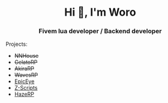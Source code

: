 <h1 align="center">Hi 👋, I'm Woro</h1>
<h3 align="center">Fivem lua developer / Backend developer</h3>

Projects: 
- ~~NNHouse~~
- ~~GelatoRP~~
- ~~AkiraRP~~
- ~~WavesRP~~
- [EpicEye](https://epiceye.me/)
- [Z-Scripts](https://z-scripts.tebex.io/)
- [HazeRP](https://hazerp.pl/)
